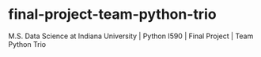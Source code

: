 # final-project-team-python-trio
M.S. Data Science at Indiana University | Python I590 | Final Project | Team Python Trio
